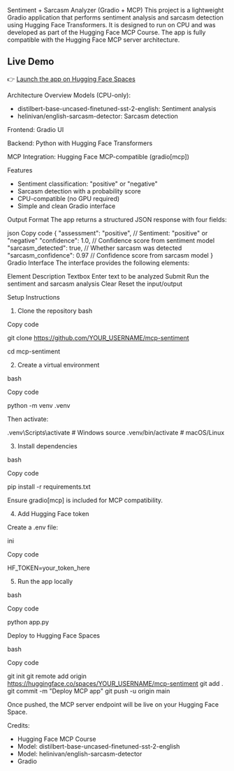 Sentiment + Sarcasm Analyzer (Gradio + MCP)
This project is a lightweight Gradio application that performs sentiment analysis and sarcasm detection using Hugging Face Transformers. It is designed to run on CPU and was developed as part of the Hugging Face MCP Course. The app is fully compatible with the Hugging Face MCP server architecture.

## Live Demo
👉 [Launch the app on Hugging Face Spaces](https://huggingface.co/spaces/igorpavlov-mgr/mcp-sentiment)


Architecture Overview
Models (CPU-only):

- distilbert-base-uncased-finetuned-sst-2-english: Sentiment analysis
- helinivan/english-sarcasm-detector: Sarcasm detection

Frontend: Gradio UI

Backend: Python with Hugging Face Transformers

MCP Integration: Hugging Face MCP-compatible (gradio[mcp])

Features
- Sentiment classification: "positive" or "negative"
- Sarcasm detection with a probability score
- CPU-compatible (no GPU required)
- Simple and clean Gradio interface

Output Format
The app returns a structured JSON response with four fields:

json
Copy code
{
  "assessment": "positive",         // Sentiment: "positive" or "negative"
  "confidence": 1.0,                // Confidence score from sentiment model
  "sarcasm_detected": true,         // Whether sarcasm was detected
  "sarcasm_confidence": 0.97        // Confidence score from sarcasm model
}
Gradio Interface
The interface provides the following elements:

Element	Description
Textbox	Enter text to be analyzed
Submit	Run the sentiment and sarcasm analysis
Clear	Reset the input/output

Setup Instructions
1. Clone the repository
bash

Copy code

git clone https://github.com/YOUR_USERNAME/mcp-sentiment

cd mcp-sentiment

2. Create a virtual environment

bash

Copy code

python -m venv .venv

Then activate:

.venv\Scripts\activate      # Windows
source .venv/bin/activate   # macOS/Linux

3. Install dependencies

bash

Copy code

pip install -r requirements.txt

Ensure gradio[mcp] is included for MCP compatibility.

4. Add Hugging Face token

Create a .env file:

ini

Copy code

HF_TOKEN=your_token_here

5. Run the app locally

bash

Copy code

python app.py

Deploy to Hugging Face Spaces

bash

Copy code

git init
git remote add origin https://huggingface.co/spaces/YOUR_USERNAME/mcp-sentiment
git add .
git commit -m "Deploy MCP app"
git push -u origin main

Once pushed, the MCP server endpoint will be live on your Hugging Face Space.

Credits:
- Hugging Face MCP Course
- Model: distilbert-base-uncased-finetuned-sst-2-english
- Model: helinivan/english-sarcasm-detector
- Gradio
